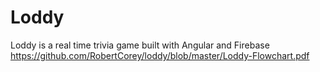 # Loddy

Loddy is a real time trivia game built with Angular and Firebase
https://github.com/RobertCorey/loddy/blob/master/Loddy-Flowchart.pdf
